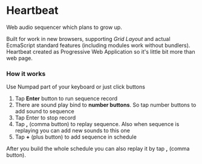 # Heartbeat
Web audio sequencer which plans to grow up.

Built for work in new browsers, supporting *Grid Layout* and actual EcmaScript standard features (including modules work without bundlers).  
Heartbeat created as Progressive Web Application so it's little bit more than web page.

### How it works
Use Numpad part of your keyboard or just click buttons
 
1. Tap **Enter** button to run sequence record
2. There are sound play bind to **number buttons**. So tap number buttons to add sound to sequence
3. Tap Enter to stop record
4. Tap **,** (comma button) to replay sequence. Also when sequence is replaying you can add new sounds to this one
5. Tap **+** (plus button) to add sequence in schedule

After you build the whole schedule you can also replay it by tap **,** (comma button).